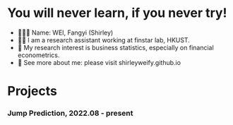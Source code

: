 # You will never learn, if you never try!

<!--
**shirleyweify/shirleyweify** is a ✨ _special_ ✨ repository because its `README.md` (this file) appears on your GitHub profile.

Here are some ideas to get you started:

- 🔭 I’m currently working on ...
- 🌱 I’m currently learning ...
- 👯 I’m looking to collaborate on ...
- 🤔 I’m looking for help with ...
- 💬 Ask me about ...
- 📫 How to reach me: ...
- 😄 Pronouns: ...
- ⚡ Fun fact: ...
-->

- 👱🏻‍♀️ Name: WEI, Fangyi (Shirley)
- 🧚‍♀️ I am a research assistant working at finstar lab, HKUST.
- 🧐 My research interest is business statistics, especially on financial econometrics.
- 🔖 See more about me: please visit shirleyweify.github.io

# Projects

### Jump Prediction, 2022.08 - present